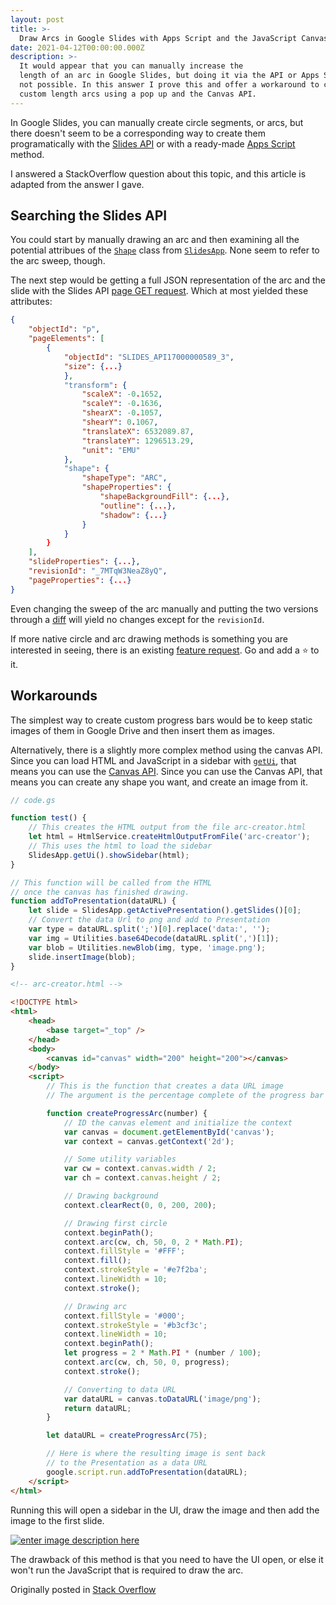 ```yaml
---
layout: post
title: >-
  Draw Arcs in Google Slides with Apps Script and the JavaScript Canvas API
date: 2021-04-12T00:00:00.000Z
description: >-
  It would appear that you can manually increase the
  length of an arc in Google Slides, but doing it via the API or Apps Script is
  not possible. In this answer I prove this and offer a workaround to creating
  custom length arcs using a pop up and the Canvas API.
---
```


In Google Slides, you can manually create circle segments, or arcs, but there doesn't seem to be a corresponding way to create them programatically with the [Slides API](https://developers.google.com/slides/api) or with a ready-made [Apps Script](https://developers.google.com/apps-script) method.

I answered a StackOverflow question about this topic, and this article is adapted from the answer I gave.

## Searching the Slides API

You could start by manually drawing an arc and then examining all the potential attribues of the [`Shape`](https://developers.google.com/apps-script/reference/slides/shape) class from [`SlidesApp`](https://developers.google.com/apps-script/reference/slides/slides-app). None seem to refer to the arc sweep, though.

The next step would be getting a full JSON representation of the arc and the slide with the Slides API [page GET request](https://developers.google.com/slides/reference/rest/v1/presentations.pages/get). Which at most yielded these attributes:

```json
{
	"objectId": "p",
	"pageElements": [
		{
			"objectId": "SLIDES_API17000000589_3",
			"size": {...}
			},
			"transform": {
				"scaleX": -0.1652,
				"scaleY": -0.1636,
				"shearX": -0.1057,
				"shearY": 0.1067,
				"translateX": 6532089.87,
				"translateY": 1296513.29,
				"unit": "EMU"
			},
			"shape": {
				"shapeType": "ARC",
				"shapeProperties": {
					"shapeBackgroundFill": {...},
					"outline": {...},
					"shadow": {...}
				}
			}
		}
	],
	"slideProperties": {...},
	"revisionId": "_7MTqW3NeaZ8yQ",
	"pageProperties": {...}
}
```

Even changing the sweep of the arc manually and putting the two versions through a [diff](https://en.wikipedia.org/wiki/Diff) will yield no changes except for the `revisionId`.

If more native circle and arc drawing methods is something you are interested in seeing, there is an existing [feature request](https://issuetracker.google.com/issues/new?component=191598&template=823918). Go and add a ⭐ to it.

## Workarounds

The simplest way to create custom progress bars would be to keep static images of them in Google Drive and then insert them as images.

Alternatively, there is a slightly more complex method using the canvas API. Since you can load HTML and JavaScript in a sidebar with [`getUi`](<https://developers.google.com/apps-script/reference/slides/slides-app?hl=en#getUi()>), that means you can use the [Canvas API](https://developer.mozilla.org/en-US/docs/Web/API/Canvas_API). Since you can use the Canvas API, that means you can create any shape you want, and create an image from it.

```js
// code.gs

function test() {
	// This creates the HTML output from the file arc-creator.html
	let html = HtmlService.createHtmlOutputFromFile('arc-creator');
	// This uses the html to load the sidebar
	SlidesApp.getUi().showSidebar(html);
}

// This function will be called from the HTML
// once the canvas has finished drawing.
function addToPresentation(dataURL) {
	let slide = SlidesApp.getActivePresentation().getSlides()[0];
	// Convert the data Url to png and add to Presentation
	var type = dataURL.split(';')[0].replace('data:', '');
	var img = Utilities.base64Decode(dataURL.split(',')[1]);
	var blob = Utilities.newBlob(img, type, 'image.png');
	slide.insertImage(blob);
}
```

```html
<!-- arc-creator.html -->

<!DOCTYPE html>
<html>
	<head>
		<base target="_top" />
	</head>
	<body>
		<canvas id="canvas" width="200" height="200"></canvas>
	</body>
	<script>
		// This is the function that creates a data URL image
		// The argument is the percentage complete of the progress bar

		function createProgressArc(number) {
			// ID the canvas element and initialize the context
			var canvas = document.getElementById('canvas');
			var context = canvas.getContext('2d');

			// Some utility variables
			var cw = context.canvas.width / 2;
			var ch = context.canvas.height / 2;

			// Drawing background
			context.clearRect(0, 0, 200, 200);

			// Drawing first circle
			context.beginPath();
			context.arc(cw, ch, 50, 0, 2 * Math.PI);
			context.fillStyle = '#FFF';
			context.fill();
			context.strokeStyle = '#e7f2ba';
			context.lineWidth = 10;
			context.stroke();

			// Drawing arc
			context.fillStyle = '#000';
			context.strokeStyle = '#b3cf3c';
			context.lineWidth = 10;
			context.beginPath();
			let progress = 2 * Math.PI * (number / 100);
			context.arc(cw, ch, 50, 0, progress);
			context.stroke();

			// Converting to data URL
			var dataURL = canvas.toDataURL('image/png');
			return dataURL;
		}

		let dataURL = createProgressArc(75);

		// Here is where the resulting image is sent back
		// to the Presentation as a data URL
		google.script.run.addToPresentation(dataURL);
	</script>
</html>
```

Running this will open a sidebar in the UI, draw the image and then add the image to the first slide.

[![enter image description here][1]][1]

The drawback of this method is that you need to have the UI open, or else it won't run the JavaScript that is required to draw the arc.

[1]: https://i.stack.imgur.com/V2uF4.png

Originally posted in [Stack Overflow](https://stackoverflow.com/questions/67022218/increase-the-length-of-arc-programmatically/67059323#67059323)

